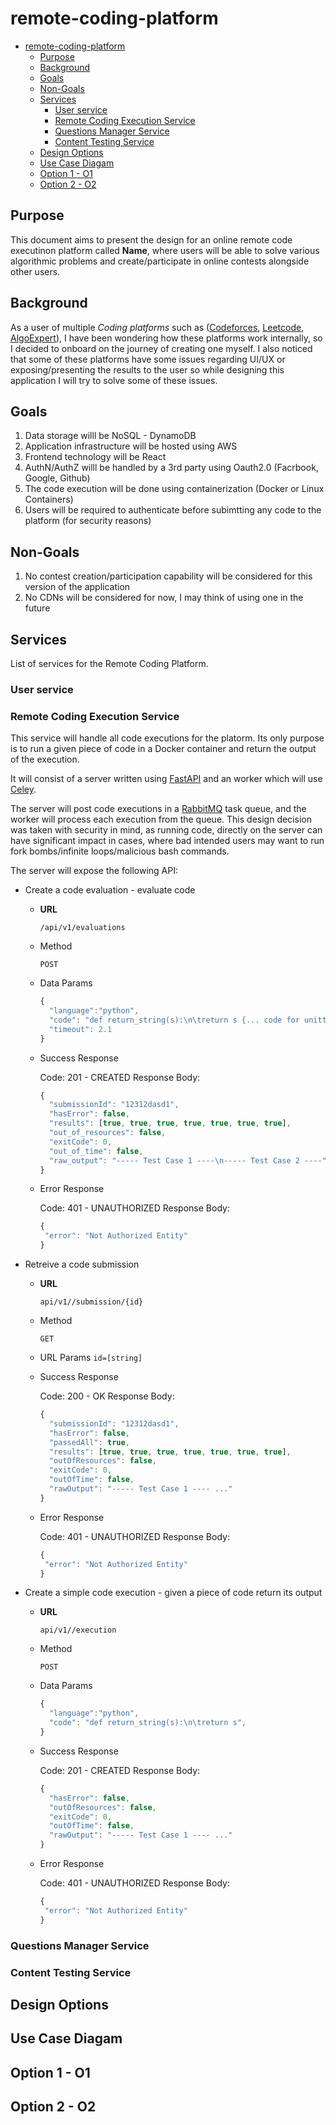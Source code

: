 # remote-coding-platform

- [remote-coding-platform](#remote-coding-platform)
  - [Purpose](#purpose)
  - [Background](#background)
  - [Goals](#goals)
  - [Non-Goals](#non-goals)
  - [Services](#services)
    - [User service](#user-service)
    - [Remote Coding Execution Service](#remote-coding-execution-service)
    - [Questions Manager Service](#questions-manager-service)
    - [Content Testing Service](#content-testing-service)
  - [Design Options](#design-options)
  - [Use Case Diagam](#use-case-diagam)
  - [Option 1 - O1](#option-1---o1)
  - [Option 2 - O2](#option-2---o2)

## Purpose

This document aims to present the design for an online remote code executinon platform called **Name**, where users will be able to solve various algorithmic problems and create/participate in online contests alongside other users.

## Background

As a user of multiple *Coding platforms* such as ([Codeforces](https://codeforces.com/), [Leetcode](https://leetcode.com/), [AlgoExpert](https://www.algoexpert.io/)), I have been wondering how these platforms work internally, so I
decided to onboard on the journey of creating one myself. I also noticed that some of these platforms have some issues regarding UI/UX or exposing/presenting the results to the user so while designing this application I will try to solve some of these issues.

## Goals
1. Data storage willl be NoSQL - DynamoDB
2. Application infrastructure will be hosted using AWS
3. Frontend technology will be React
4. AuthN/AuthZ willl be handled by a 3rd party using Oauth2.0 (Facrbook, Google, Github)
5. The code execution will be done using containerization (Docker or Linux Containers)
6. Users will be required to authenticate before subimtting any code to the platform (for security reasons)

## Non-Goals

1. No contest creation/participation capability will be considered for this version of the application
2. No CDNs will be considered for now, I may think of using one in the future

## Services
List of services for the Remote Coding Platform.

### User service
### Remote Coding Execution Service
This service will handle all code executions for the platorm. Its only purpose is to run a given piece of code in a Docker container and return
the output of the execution.

It will consist of a server written using [FastAPI](https://fastapi.tiangolo.com/) and an worker which will use [Celey](https://docs.celeryproject.org/en/stable/getting-started/introduction.html).

The server will post code executions in a [RabbitMQ](https://www.rabbitmq.com/) task queue, and the worker will process each execution from the queue.
This design decision was taken with security in mind, as running code, directly on the server can have significant impact in cases, where bad intended users
may want to run fork bombs/infinite loops/malicious bash commands.

The server will expose the following API:

* Create a code evaluation - evaluate code
  * **URL**
    
    `/api/v1/evaluations`

  * Method

    `POST`

  * Data Params

    ```javascript
    {
      "language":"python",
      "code": "def return_string(s):\n\treturn s {... code for unittesting the method}",
      "timeout": 2.1 
    }
    ```
  * Success Response

    Code: 201 - CREATED
    Response Body:

    ```javascript
    {
      "submissionId": "12312dasd1",
      "hasError": false, 
      "results": [true, true, true, true, true, true, true],
      "out_of_resources": false,
      "exitCode": 0,
      "out_of_time": false,
      "raw_output": "----- Test Case 1 ----\n----- Test Case 2 ----"
    }
    ```
  * Error Response

    Code: 401 - UNAUTHORIZED
    Response Body:
     ```javascript
    {
      "error": "Not Authorized Entity"
    }
    ```

* Retreive a code submission
  * **URL**
    
    `api/v1//submission/{id}`

  * Method

    `GET`

  * URL Params
    `id=[string]`

  * Success Response

    Code: 200 - OK
    Response Body:

    ```javascript
    {
      "submissionId": "12312dasd1",
      "hasError": false,
      "passedAll": true, 
      "results": [true, true, true, true, true, true, true],
      "outOfResources": false,
      "exitCode": 0,
      "outOfTime": false,
      "rawOutput": "----- Test Case 1 ---- ..."
    }
    ```
  * Error Response

    Code: 401 - UNAUTHORIZED
    Response Body:
     ```javascript
    {
      "error": "Not Authorized Entity"
    }
    ```


* Create a simple code execution - given a piece of code return its output
  
  * **URL**
    
    `api/v1//execution`

  * Method

    `POST`

  * Data Params

    ```javascript
    {
      "language":"python",
      "code": "def return_string(s):\n\treturn s",
    }
    ```
  * Success Response

    Code: 201 - CREATED
    Response Body:

    ```javascript
    {
      "hasError": false,
      "outOfResources": false,
      "exitCode": 0,
      "outOfTime": false,
      "rawOutput": "----- Test Case 1 ---- ..."
    }
    ```
  * Error Response

    Code: 401 - UNAUTHORIZED
    Response Body:
     ```javascript
    {
      "error": "Not Authorized Entity"
    }
    ```


### Questions Manager Service 
### Content Testing Service

## Design Options

## Use Case Diagam
## Option 1 - O1
## Option 2 - O2
